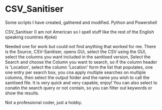 # CSV_Sanitiser
Some scripts I have created, gathered and modified. Python and Powershell

CSV_Sanitiser (I am not American so I spell stuff like the rest of the English speaking countries #joke)

Needed one for work but could not find anything that worked for me. 
There is the Source, CSV-Sanitiser, opens GUi, select the CSV using the GUI, select the columns you want included in the sanitised version,
Select the Search and choose the Column you want to search, so if the column header is 'Location', select the column 'Location'
form the list that populates, one one entry per search box, you cna apply multiple searches on multiple columns, then 
select the output folder and the name you wish to call the sanitised file. It is very quick and very capable, enjoy!
You can also select to conatin the search query or not contain, so you can filter out keywords or show the results. 

Not a professional coder, just a hobby. 
